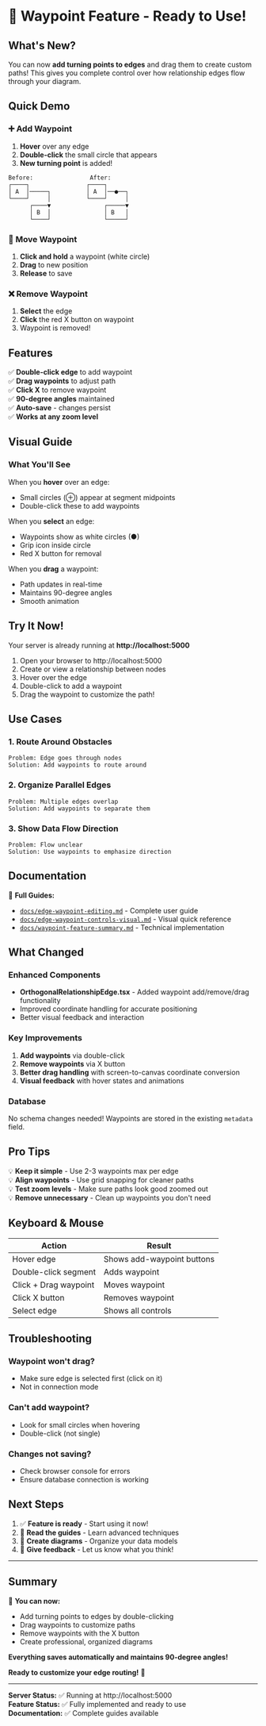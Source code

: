 # 🎯 Waypoint Feature - Ready to Use!

## What's New?

You can now **add turning points to edges** and drag them to create custom paths! This gives you complete control over how relationship edges flow through your diagram.

## Quick Demo

### ➕ Add Waypoint
1. **Hover** over any edge
2. **Double-click** the small circle that appears
3. **New turning point** is added!

```
Before:                After:
┌────┐                ┌────┐
│ A  │─────┐          │ A  │──●──┐
└────┘     │          └────┘     │
      ┌────▼               ┌─────▼
      │ B  │               │ B   │
      └────┘               └─────┘
```

### 🎯 Move Waypoint
1. **Click and hold** a waypoint (white circle)
2. **Drag** to new position
3. **Release** to save

### ❌ Remove Waypoint
1. **Select** the edge
2. **Click** the red X button on waypoint
3. Waypoint is removed!

## Features

✅ **Double-click edge** to add waypoint  
✅ **Drag waypoints** to adjust path  
✅ **Click X** to remove waypoint  
✅ **90-degree angles** maintained  
✅ **Auto-save** - changes persist  
✅ **Works at any zoom level**  

## Visual Guide

### What You'll See

When you **hover** over an edge:
- Small circles (⊕) appear at segment midpoints
- Double-click these to add waypoints

When you **select** an edge:
- Waypoints show as white circles (●)
- Grip icon inside circle
- Red X button for removal

When you **drag** a waypoint:
- Path updates in real-time
- Maintains 90-degree angles
- Smooth animation

## Try It Now!

Your server is already running at **http://localhost:5000**

1. Open your browser to http://localhost:5000
2. Create or view a relationship between nodes
3. Hover over the edge
4. Double-click to add a waypoint
5. Drag the waypoint to customize the path!

## Use Cases

### 1. Route Around Obstacles
```
Problem: Edge goes through nodes
Solution: Add waypoints to route around
```

### 2. Organize Parallel Edges
```
Problem: Multiple edges overlap
Solution: Add waypoints to separate them
```

### 3. Show Data Flow Direction
```
Problem: Flow unclear
Solution: Use waypoints to emphasize direction
```

## Documentation

📖 **Full Guides:**
- [`docs/edge-waypoint-editing.md`](./edge-waypoint-editing.md) - Complete user guide
- [`docs/edge-waypoint-controls-visual.md`](./edge-waypoint-controls-visual.md) - Visual quick reference
- [`docs/waypoint-feature-summary.md`](./waypoint-feature-summary.md) - Technical implementation

## What Changed

### Enhanced Components
- **OrthogonalRelationshipEdge.tsx** - Added waypoint add/remove/drag functionality
- Improved coordinate handling for accurate positioning
- Better visual feedback and interaction

### Key Improvements
1. **Add waypoints** via double-click
2. **Remove waypoints** via X button
3. **Better drag handling** with screen-to-canvas coordinate conversion
4. **Visual feedback** with hover states and animations

### Database
No schema changes needed! Waypoints are stored in the existing `metadata` field.

## Pro Tips

💡 **Keep it simple** - Use 2-3 waypoints max per edge  
💡 **Align waypoints** - Use grid snapping for cleaner paths  
💡 **Test zoom levels** - Make sure paths look good zoomed out  
💡 **Remove unnecessary** - Clean up waypoints you don't need  

## Keyboard & Mouse

| Action | Result |
|--------|--------|
| Hover edge | Shows add-waypoint buttons |
| Double-click segment | Adds waypoint |
| Click + Drag waypoint | Moves waypoint |
| Click X button | Removes waypoint |
| Select edge | Shows all controls |

## Troubleshooting

### Waypoint won't drag?
- Make sure edge is selected first (click on it)
- Not in connection mode

### Can't add waypoint?
- Look for small circles when hovering
- Double-click (not single)

### Changes not saving?
- Check browser console for errors
- Ensure database connection is working

## Next Steps

1. ✅ **Feature is ready** - Start using it now!
2. 📖 **Read the guides** - Learn advanced techniques
3. 🎨 **Create diagrams** - Organize your data models
4. 💬 **Give feedback** - Let us know what you think!

---

## Summary

🎉 **You can now:**
- Add turning points to edges by double-clicking
- Drag waypoints to customize paths
- Remove waypoints with the X button
- Create professional, organized diagrams

**Everything saves automatically and maintains 90-degree angles!**

**Ready to customize your edge routing!** 🚀

---

**Server Status:** ✅ Running at http://localhost:5000  
**Feature Status:** ✅ Fully implemented and ready to use  
**Documentation:** ✅ Complete guides available  
